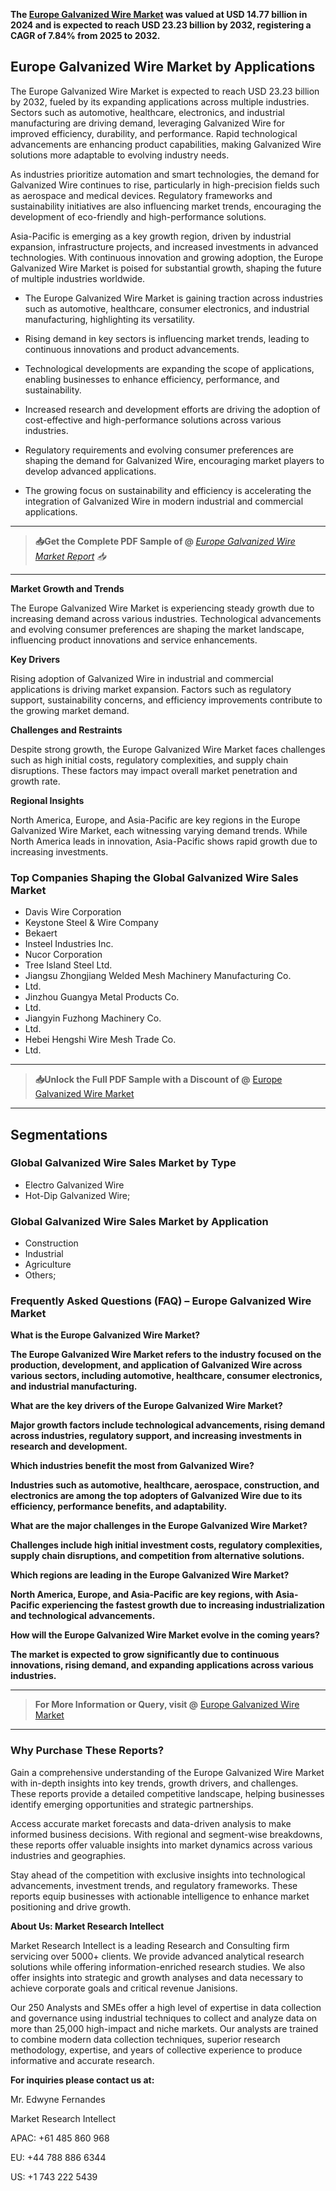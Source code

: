 <p><strong>The <a href="https://www.marketresearchintellect.com/download-sample/?rid=975342&amp;utm_source=Pulse-April-Europe&amp;utm_medium=852">Europe Galvanized Wire Market</a> was valued at USD 14.77 billion in 2024 and is expected to reach USD 23.23 billion by 2032, registering a CAGR of 7.84% from 2025 to 2032.</strong></p><h2>Europe Galvanized Wire Market by Applications&nbsp;</h2><p><p>The Europe Galvanized Wire Market is expected to reach USD 23.23 billion by 2032, fueled by its expanding applications across multiple industries. Sectors such as automotive, healthcare, electronics, and industrial manufacturing are driving demand, leveraging Galvanized Wire for improved efficiency, durability, and performance. Rapid technological advancements are enhancing product capabilities, making Galvanized Wire solutions more adaptable to evolving industry needs.</p><p>As industries prioritize automation and smart technologies, the demand for Galvanized Wire continues to rise, particularly in high-precision fields such as aerospace and medical devices. Regulatory frameworks and sustainability initiatives are also influencing market trends, encouraging the development of eco-friendly and high-performance solutions.</p><p>Asia-Pacific is emerging as a key growth region, driven by industrial expansion, infrastructure projects, and increased investments in advanced technologies. With continuous innovation and growing adoption, the Europe Galvanized Wire Market is poised for substantial growth, shaping the future of multiple industries worldwide.</p></p><ul><li><p>The Europe Galvanized Wire Market is gaining traction across industries such as automotive, healthcare, consumer electronics, and industrial manufacturing, highlighting its versatility.</p></li><li><p>Rising demand in key sectors is influencing market trends, leading to continuous innovations and product advancements.</p></li><li><p>Technological developments are expanding the scope of applications, enabling businesses to enhance efficiency, performance, and sustainability.</p></li><li><p>Increased research and development efforts are driving the adoption of cost-effective and high-performance solutions across various industries.</p></li><li><p>Regulatory requirements and evolving consumer preferences are shaping the demand for Galvanized Wire, encouraging market players to develop advanced applications.</p></li><li><p>The growing focus on sustainability and efficiency is accelerating the integration of Galvanized Wire in modern industrial and commercial applications.</p></li></ul><hr /><blockquote><p><strong><span class="font-[700]">📥Get the Complete PDF Sample of @ </span></strong><em><span class="font-[700]"><a href="https://www.marketresearchintellect.com/download-sample/?rid=975342&amp;utm_source=Pulse-April-Europe&amp;utm_medium=852" target="_blank" data-tracking-control-name="article-ssr-frontend-pulse_little-text-block" data-tracking-will-navigate="" data-test-link="">Europe Galvanized Wire Market Report</a>&nbsp;📥</span></em></p></blockquote><hr /><p class="" data-start="77" data-end="360"><strong data-start="77" data-end="105">Market Growth and Trends</strong></p><p class="" data-start="77" data-end="360">The Europe Galvanized Wire Market is experiencing steady growth due to increasing demand across various industries. Technological advancements and evolving consumer preferences are shaping the market landscape, influencing product innovations and service enhancements.</p><p class="" data-start="362" data-end="606"><strong data-start="362" data-end="377">Key Drivers</strong></p><p class="" data-start="362" data-end="606">Rising adoption of Galvanized Wire in industrial and commercial applications is driving market expansion. Factors such as regulatory support, sustainability concerns, and efficiency improvements contribute to the growing market demand.</p><p class="" data-start="608" data-end="849"><strong data-start="608" data-end="637">Challenges and Restraints</strong></p><p class="" data-start="608" data-end="849">Despite strong growth, the Europe Galvanized Wire Market faces challenges such as high initial costs, regulatory complexities, and supply chain disruptions. These factors may impact overall market penetration and growth rate.</p><p class="" data-start="851" data-end="1095"><strong data-start="851" data-end="872">Regional Insights</strong></p><p class="" data-start="851" data-end="1095">North America, Europe, and Asia-Pacific are key regions in the Europe Galvanized Wire Market, each witnessing varying demand trends. While North America leads in innovation, Asia-Pacific shows rapid growth due to increasing investments.</p><p><h3>Top Companies Shaping the Global Galvanized Wire Sales Market </h3><ul><li>Davis Wire Corporation</li><li>Keystone Steel & Wire Company</li><li>Bekaert</li><li>Insteel Industries Inc.</li><li>Nucor Corporation</li><li>Tree Island Steel Ltd.</li><li>Jiangsu Zhongjiang Welded Mesh Machinery Manufacturing Co.</li><li>Ltd.</li><li>Jinzhou Guangya Metal Products Co.</li><li>Ltd.</li><li>Jiangyin Fuzhong Machinery Co.</li><li>Ltd.</li><li>Hebei Hengshi Wire Mesh Trade Co.</li><li>Ltd.</li></ul></p><hr /><blockquote><p><strong>📥Unlock the Full PDF Sample with a Discount of @</strong> <a href="https://www.marketresearchintellect.com/ask-for-discount/?rid=975342&amp;utm_source=Pulse-April-Europe&amp;utm_medium=852">Europe Galvanized Wire Market</a></p></blockquote><hr /><p><h2>Segmentations</h2><h3>Global Galvanized Wire Sales Market by Type</h3><ul><li>Electro Galvanized Wire</li><li>Hot-Dip Galvanized Wire;</li></ul><h3>Global Galvanized Wire Sales Market by Application</h3><ul><li>Construction</li><li>Industrial</li><li>Agriculture</li><li>Others;</li></ul></p><h3><strong>Frequently Asked Questions (FAQ) &ndash; Europe Galvanized Wire Market</strong></h3><p><strong>What is the Europe Galvanized Wire Market?</strong></p><p><strong>The Europe Galvanized Wire Market refers to the industry focused on the production, development, and application of Galvanized Wire across various sectors, including automotive, healthcare, consumer electronics, and industrial manufacturing.</strong></p><p><strong>What are the key drivers of the Europe Galvanized Wire Market?</strong></p><p><strong>Major growth factors include technological advancements, rising demand across industries, regulatory support, and increasing investments in research and development.</strong></p><p><strong>Which industries benefit the most from Galvanized Wire?</strong></p><p><strong>Industries such as automotive, healthcare, aerospace, construction, and electronics are among the top adopters of Galvanized Wire due to its efficiency, performance benefits, and adaptability.</strong></p><p><strong>What are the major challenges in the Europe Galvanized Wire Market?</strong></p><p><strong>Challenges include high initial investment costs, regulatory complexities, supply chain disruptions, and competition from alternative solutions.</strong></p><p><strong>Which regions are leading in the Europe Galvanized Wire Market?</strong></p><p><strong>North America, Europe, and Asia-Pacific are key regions, with Asia-Pacific experiencing the fastest growth due to increasing industrialization and technological advancements.</strong></p><p><strong>How will the Europe Galvanized Wire Market evolve in the coming years?</strong></p><p><strong>The market is expected to grow significantly due to continuous innovations, rising demand, and expanding applications across various industries.</strong></p><hr /><blockquote><p><span class="font-[700]"><strong>For More Information or Query, visit&nbsp;@</strong>&nbsp;</span><span class="font-[700]"><a href="https://www.marketresearchintellect.com/product/global-galvanized-wire-sales-market/?utm_source=Linkedin&utm_medium=852" target="_blank" data-tracking-control-name="article-ssr-frontend-pulse_little-text-block" data-tracking-will-navigate="" data-test-link="">Europe Galvanized Wire Market</a></span></p></blockquote><hr /><h3><strong data-start="0" data-end="31">Why Purchase These Reports?</strong></h3><p class="" data-start="35" data-end="297">Gain a comprehensive understanding of the Europe Galvanized Wire Market with in-depth insights into key trends, growth drivers, and challenges. These reports provide a detailed competitive landscape, helping businesses identify emerging opportunities and strategic partnerships.</p><p class="" data-start="299" data-end="540">Access accurate market forecasts and data-driven analysis to make informed business decisions. With regional and segment-wise breakdowns, these reports offer valuable insights into market dynamics across various industries and geographies.</p><p class="" data-start="542" data-end="784">Stay ahead of the competition with exclusive insights into technological advancements, investment trends, and regulatory frameworks. These reports equip businesses with actionable intelligence to enhance market positioning and drive growth.</p><p><strong><span class="font-[700]">About Us: Market Research Intellect</span></strong></p><p><span class="">Market Research Intellect is a leading Research and Consulting firm servicing over 5000+ clients. We provide advanced analytical research solutions while offering information-enriched research studies.&nbsp;</span>We also offer insights into strategic and growth analyses and data necessary to achieve corporate goals and critical revenue Janisions.</p><p><span class="">Our 250 Analysts and SMEs offer a high level of expertise in data collection and governance using industrial techniques to collect and analyze data on more than 25,000 high-impact and niche markets. Our analysts are trained to combine modern data collection techniques, superior research methodology, expertise, and years of collective experience to produce informative and accurate research.</span></p><p><strong>For inquiries please contact us at:</strong></p><p>Mr. Edwyne Fernandes</p><p>Market Research Intellect</p><p>APAC: +61 485 860 968</p><p>EU: +44 788 886 6344</p><p>US: +1 743 222 5439</p>